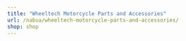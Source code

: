 ```yaml
---
title: "Wheeltech Motorcycle Parts and Accessories"
url: /nabua/wheeltech-motorcycle-parts-and-accessories/
shop: shop
---
```

